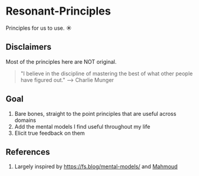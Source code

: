 # Resonant-Principles

Principles for us to use. ☀️

## Disclaimers

Most of the principles here are NOT original.

> "I believe in the discipline of mastering the best of what other 
> people have figured out." --> Charlie Munger

## Goal

1. Bare bones, straight to the point principles that are useful across domains
2. Add the mental models I find useful throughout my life
3. Elicit true feedback on them

## References

1. Largely inspired by <https://fs.blog/mental-models/> and [Mahmoud](https://twitter.com/tweetafterwork)
